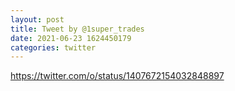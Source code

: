 ```yaml
--- 
layout: post 
title: Tweet by @1super_trades 
date: 2021-06-23 1624450179 
categories: twitter 
--- 
```

https://twitter.com/o/status/1407672154032848897